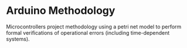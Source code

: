 # Arduino Methodology
Microcontrollers project methodology using a petri net model to perform formal verifications of operational errors (including time-dependent systems).
